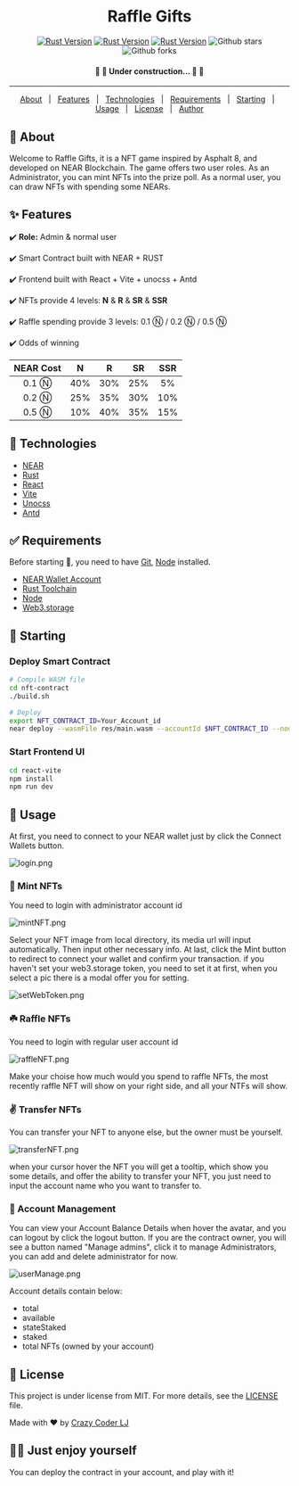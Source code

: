 <div align="center">
  <h1 align="center">Raffle Gifts</h1>
  <a href="https://blog.rust-lang.org/2022/07/19/Rust-1.62.1.html"><img alt="Rust Version" src="https://img.shields.io/badge/rust-1.62%2B-blue" /></a>  
    <a href="https://react.docschina.org/versions"><img alt="Rust Version" src="https://img.shields.io/badge/react-v18.2.0-ff69b4" /></a>
    <a href="https://cn.vitejs.dev/"><img alt="Rust Version" src="https://img.shields.io/badge/vite-v3.0.7-brightgreen" /></a>
  <img alt="Github stars" src="https://img.shields.io/github/stars/lijing-2008/raffle-gifts?color=56BEB8" />
  <img alt="Github forks" src="https://img.shields.io/github/forks/lijing-2008/raffle-gifts?color=56BEB8" />
  </div>

<h4 align="center"> 
	🚧 🚀 Under construction... 🚀 🚧
</h4>

<hr>

<p align="center">
  <a href="#dart-about">About</a> &#xa0; | &#xa0; 
  <a href="#sparkles-features">Features</a> &#xa0; | &#xa0;
  <a href="#rocket-technologies">Technologies</a> &#xa0; | &#xa0;
  <a href="#white_check_mark-requirements">Requirements</a> &#xa0; | &#xa0;
  <a href="#checkered_flag-starting">Starting</a> &#xa0; | &#xa0;
  <a href="#tada-usage">Usage</a> &#xa0; | &#xa0;
  <a href="#memo-license">License</a> &#xa0; | &#xa0;
  <a href="https://github.com/lijing-2008" target="_blank">Author</a>
</p>

## :dart: About

Welcome to Raffle Gifts, it is a NFT game inspired by Asphalt 8, and developed on NEAR Blockchain. The game offers two user roles. As an Administrator, you can mint NFTs into the prize poll. As a normal user, you can draw NFTs with spending some NEARs.

## :sparkles: Features

:heavy_check_mark: **Role:** Admin & normal user

:heavy_check_mark: Smart Contract built with NEAR + RUST

:heavy_check_mark: Frontend built with React + Vite + unocss + Antd

:heavy_check_mark: NFTs provide 4 levels: **N** & **R** & **SR** & **SSR**

:heavy_check_mark: Raffle spending provide 3 levels: 0.1 Ⓝ / 0.2 Ⓝ / 0.5 Ⓝ

:heavy_check_mark: Odds of winning

| NEAR Cost |  N  |  R  | SR  | SSR |
| :-------: | :-: | :-: | :-: | :-: |
|   0.1 Ⓝ   | 40% | 30% | 25% | 5%  |
|   0.2 Ⓝ   | 25% | 35% | 30% | 10% |
|   0.5 Ⓝ   | 10% | 40% | 35% | 15% |

## :rocket: Technologies

- [NEAR](https://docs.near.org/)
- [Rust](https://www.rust-lang.org/zh-CN/)
- [React](https://pt-br.reactjs.org/)
- [Vite](https://cn.vitejs.dev/)
- [Unocss](https://github.com/unocss/unocss)
- [Antd](https://ant.design/index-cn)

## :white_check_mark: Requirements

Before starting :checkered_flag:, you need to have [Git](https://git-scm.com), [Node](https://nodejs.org/en/) installed.

- [NEAR Wallet Account](https://wallet.testnet.near.org)
- [Rust Toolchain](https://docs.near.org/develop/prerequisites)
- [Node](https://nodejs.org/en/)
- [Web3.storage](https://web3.storage/)

## :checkered_flag: Starting

### Deploy Smart Contract

```bash
# Compile WASM file
cd nft-contract
./build.sh

# Deploy
export NFT_CONTRACT_ID=Your_Account_id
near deploy --wasmFile res/main.wasm --accountId $NFT_CONTRACT_ID --nodeUrl https://public-rpc.blockpi.io/http/near-testnet
```

### Start Frontend UI

```bash
cd react-vite
npm install
npm run dev
```

## :tada: Usage

At first, you need to connect to your NEAR wallet just by click the Connect Wallets button.

![login.png](https://tva1.sinaimg.cn/large/e6c9d24egy1h5olzdi35dj217r0u0ach.jpg)

### 🌴 Mint NFTs

You need to login with administrator account id

![mintNFT.png](https://tva1.sinaimg.cn/large/e6c9d24egy1h5qvoeo90vj21440u0q7i.jpg)

Select your NFT image from local directory, its media url will input automatically. Then input other necessary info. At last, click the Mint button to redirect to connect your wallet and confirm your transaction.
if you haven't set your web3.storage token, you need to set it at first, when you select a pic there is a modal offer you for setting.

![setWebToken.png](https://img1.imgtp.com/2022/09/01/lPlmMHzu.png)

### ☘️ Raffle NFTs

You need to login with regular user account id

![raffleNFT.png](https://tva1.sinaimg.cn/large/e6c9d24egy1h5qvot2p5yj218a0u0dl8.jpg)

Make your choise how much would you spend to raffle NFTs, the most recently raffle NFT will show on your right side, and all your NTFs will show.

### ✌️ Transfer NFTs

You can transfer your NFT to anyone else, but the owner must be yourself.

![transferNFT.png](https://tva1.sinaimg.cn/large/e6c9d24egy1h5pq1u6j7qj21470u0dls.jpg)

when your cursor hover the NFT you will get a tooltip, which show you some details, and offer the ability to transfer your NFT, you just need to input the account name who you want to transfer to.

### 🌈 Account Management

You can view your Account Balance Details when hover the avatar, and you can logout by click the logout button. If you are the contract owner, you will see a button named "Manage admins", click it to manage Administrators, you can add and delete administrator for now.

![userManage.png](https://tva1.sinaimg.cn/large/e6c9d24egy1h5qvqknuyxj225p0u0jwy.jpg)

Account details contain below:

- total
- available
- stateStaked
- staked
- total NFTs (owned by your account)

## :memo: License

This project is under license from MIT. For more details, see the [LICENSE](LICENSE.md) file.

Made with :heart: by <a href="https://github.com/lijing-2008" target="_blank">Crazy Coder LJ</a>

## 🥷🏻 Just enjoy yourself

You can deploy the contract in your account, and play with it!

